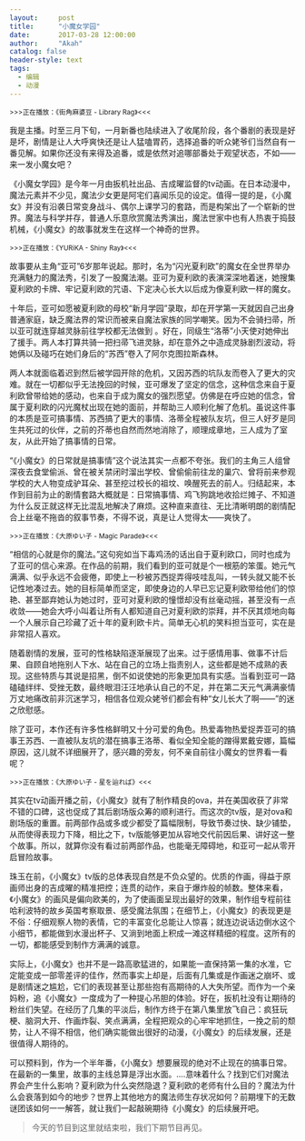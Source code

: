 ```yaml
---
layout:     post
title:      "小魔女学园"
date:       2017-03-28 12:00:00
author:     "Akah"
catalog: false
header-style: text
tags:
  - 编辑
  - 动漫
---
```


<small>>>>正在播放：《街角麻婆豆 - Library Rag》<<<</small>

我是主播。时至三月下旬，一月新番也陆续进入了收尾阶段，各个番剧的表现是好是坏，剧情是让人大呼爽快还是让人猛嗑胃药，选择追番的听众姥爷们当然自有一番见解。如果你还没有来得及追番，或是依然对追哪部番处于观望状态，不如——来一发小魔女吧？

《小魔女学园》是今年一月由扳机社出品、吉成曜监督的tv动画。在日本动漫中，魔法元素并不少见，魔法少女更是阿宅们喜闻乐见的设定。值得一提的是，《小魔女》并没有沿袭日常变身战斗、偶尔上课学习的套路，而是构架出了一个崭新的世界。魔法与科学并存，普通人乐意欣赏魔法秀演出，魔法世家中也有人热衷于捣鼓机械，《小魔女》的故事就发生在这样一个神奇的世界。

 

<small>>>>正在播放：《YURiKA - Shiny Ray》<<<</small>

故事要从主角“亚可”6岁那年说起。那时，名为“闪光夏利欧”的魔女在全世界举办充满魅力的魔法秀，引发了一股魔法潮。亚可为夏利欧的表演深深地着迷，她搜集夏利欧的卡牌、牢记夏利欧的咒语、下定决心长大以后成为像夏利欧一样的魔女。

十年后，亚可如愿被夏利欧的母校“新月学园”录取，却在开学第一天就因自己出身普通家庭，缺乏魔法界的常识而被来自魔法家族的同学嘲笑。因为不会骑扫帚，所以亚可就连穿越灵脉前往学校都无法做到 。好在，同级生“洛蒂”小天使对她伸出了援手。两人本打算共骑一把扫帚飞进灵脉，却在意外之中造成灵脉剧烈波动，将她俩以及碰巧在她们身后的“苏西”卷入了阿尔克图拉斯森林。

两人本就面临着迟到然后被学园开除的危机，又因苏西的坑队友而卷入了更大的灾难。就在一切都似乎无法挽回的时候，亚可爆发了坚定的信念，这种信念来自于夏利欧曾带给她的感动，也来自于成为魔女的强烈愿望。仿佛是在呼应她的信念，曾属于夏利欧的闪光魔杖出现在她的面前，并帮助三人顺利化解了危机。虽说这件事的本质是亚可搞事情、苏西搞了更大的事情、洛蒂全程被队友坑，但三人好歹是同生共死过的伙伴，之前的芥蒂也自然而然地消除了，顺理成章地，三人成为了室友，从此开始了搞事情的日常。

“《小魔女》的日常就是搞事情”这个说法其实一点都不夸张。我们的主角三人组曾深夜去食堂偷派、曾在被关禁闭时溜出学校、曾偷偷前往龙的巢穴、曾将前来参观学校的大人物变成驴耳朵、甚至挖过校长的祖坟、唤醒死去的前人。归结起来，本作到目前为止的剧情套路大概就是：日常搞事情、鸡飞狗跳地收拾烂摊子、不知道为什么反正就这样无比混乱地解决了麻烦。这种直来直往、无比清晰明朗的剧情配合上丝毫不拖沓的叙事节奏，不得不说，真是让人觉得太——爽快了。

 

<small>>>>正在播放：《大原ゆい子 - Magic Parade》<<<</small>

“相信的心就是你的魔法。”这句宛如当下毒鸡汤的话出自于夏利欧口，同时也成为了亚可的信心来源。在作品的前期，我们看到的亚可就是个一根筋的笨蛋。她元气满满、似乎永远不会疲倦，即使上一秒被苏西捉弄得吱哇乱叫，一转头就又能不长记性地凑过去。她的目标简单而坚定，即使身边的人早已忘记夏利欧带给他们的惊艳、甚至鄙弃她认为她过时，亚可对夏利欧的憧憬却没有丝毫动摇，甚至没有一点收敛——她会大呼小叫着让所有人都知道自己对夏利欧的崇拜，并不厌其烦地向每一个人展示自己珍藏了近十年的夏利欧卡片。简单无心机的笑料担当亚可，实在是非常招人喜欢。

随着剧情的发展，亚可的性格缺陷逐渐展现了出来。过于感情用事、做事不计后果、自顾自地拖别人下水、站在自己的立场上指责别人，这些都是她不成熟的表现。这些特质与其说是招黑，倒不如说使她的形象更加具有实感。当看到亚可一路磕磕绊绊、受挫无数，最终眼泪汪汪地承认自己的不足，并在第二天元气满满豪情万丈地痛改前非沉迷学习，相信各位观众姥爷们都会有种“女儿长大了啊——”的迷之欣慰感。

除了亚可，本作还有许多性格鲜明又十分可爱的角色。热爱毒物热爱捉弄亚可的搞事王苏西、一直被队友坑的潜在搞事王洛蒂、看似全知全能的蹭得累戴安娜，篇幅原因，这儿就不详细展开了，感兴趣的旁友，何不亲自前往小魔女的世界看一看呢？

 

<small>>>>正在播放：《大原ゆい子 - 星を辿れば》<<<</small>

其实在tv动画开播之前，《小魔女》就有了制作精良的ova，并在美国收获了非常不错的口碑，这也促成了其后剧场版众筹的顺利进行。而这次的tv版，是对ova和剧场版的重置。前两部作品或多或少都受了篇幅限制，导致节奏过快、缺少铺垫，从而使得表现力下降，相比之下，tv版能够更加从容地交代前因后果、讲好这一整个故事。所以，就算你没有看过前两部作品，也能毫无障碍地，和亚可一起从零开启冒险故事。

珠玉在前，《小魔女》tv版的总体表现自然是不负众望的。优质的作画，得益于原画师出身的吉成曜的精准把控；连贯的动作，来自于爆炸般的帧数。整体来看，《小魔女》的画风是偏向欧美的，为了使画面呈现出最好的效果，制作组专程前往哈利波特的故乡英国考察取景、感受魔法氛围；在细节上，《小魔女》的表现更是不俗：仔细观察人物的表情，它的丰富变化总能让人惊喜；就连边说话边倒水这个小细节，都能做到水漫出杯子、又淌到地面上积成一滩这样精细的程度。这所有的一切，都能感受到制作方满满的诚意。

实际上，《小魔女》也并不是一路高歌猛进的，如果能一直保持第一集的水准，它定能变成一部零差评的佳作，然而事实上却是，后面有几集或是作画迷之崩坏、或是剧情迷之尴尬，它们的表现甚至让那些抱有高期待的人大失所望。而作为一个亲妈粉，追《小魔女》一度成为了一种提心吊胆的体验。好在，扳机社没有让期待的粉丝们失望。在经历了几集的平淡后，制作方终于在第八集里放飞自己：疯狂玩梗、脑洞大开、作画炸裂、笑点满满，全程把观众的心牢牢地抓住，一挽之前的颓势，让人不得不相信，他们确实能做出很好的动漫，《小魔女》的后续发展，还是很值得人期待的。

可以预料到，作为一个半年番，《小魔女》想要展现的绝对不止现在的搞事日常。在最新的一集里，故事的主线总算是浮出水面。....意味着什么？找到它们对魔法界会产生什么影响？夏利欧为什么突然隐退？夏利欧的老师有什么目的？魔法为什么会衰落到如今的地步？世界上其他地方的魔法师生存状况如何？前期埋下的无数谜团该如何一一解答，就让我们一起敲碗期待《小魔女》的后续展开吧。




> 今天的节目到这里就结束啦，我们下期节目再见。



